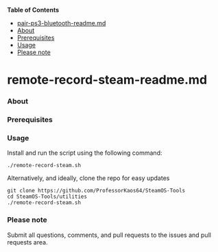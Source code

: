 <!-- START doctoc generated TOC please keep comment here to allow auto update -->
<!-- DON'T EDIT THIS SECTION, INSTEAD RE-RUN doctoc TO UPDATE -->
**Table of Contents**

- [pair-ps3-bluetooth-readme.md](#pair-ps3-bluetooth-readmemd)
- [About](#about)
- [Prerequisites](#prerequisites)
- [Usage](#usage)
- [Please note](#please-note)

<!-- END doctoc generated TOC please keep comment here to allow auto update -->

# remote-record-steam-readme.md

### About
 
### Prerequisites
 
### Usage

Install and run the script using the following command:
```
./remote-record-steam.sh
```

Alternatively, and ideally, clone the repo for easy updates
```
git clone https://github.com/ProfessorKaos64/SteamOS-Tools
cd SteamOS-Tools/utilities
./remote-record-steam.sh
```

### Please note

Submit all questions, comments, and pull requests to the issues and pull requests area.
